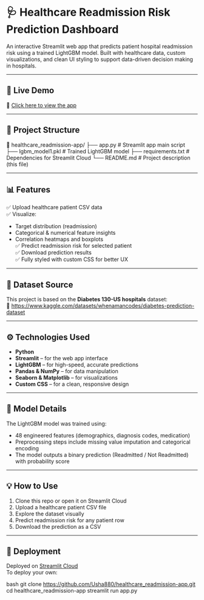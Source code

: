 # 🩺 Healthcare Readmission Risk Prediction Dashboard

An interactive Streamlit web app that predicts patient hospital readmission risk using a trained LightGBM model. Built with healthcare data, custom visualizations, and clean UI styling to support data-driven decision making in hospitals.

---

## 🚀 Live Demo

🔗 [Click here to view the app](https://usha880-healthcare-readmission-app.streamlit.app)

---

## 📂 Project Structure

📁 healthcare_readmission-app/
├── app.py # Streamlit app main script
├── lgbm_model1.pkl # Trained LightGBM model
├── requirements.txt # Dependencies for Streamlit Cloud
└── README.md # Project description (this file)


---

## 📊 Features

✅ Upload healthcare patient CSV data  
✅ Visualize:
- Target distribution (readmission)
- Categorical & numerical feature insights
- Correlation heatmaps and boxplots  
✅ Predict readmission risk for selected patient  
✅ Download prediction results  
✅ Fully styled with custom CSS for better UX  

---

## 📁 Dataset Source

This project is based on the **Diabetes 130-US hospitals** dataset:  
🔗 https://www.kaggle.com/datasets/whenamancodes/diabetes-prediction-dataset

---

## ⚙️ Technologies Used

- **Python**
- **Streamlit** – for the web app interface
- **LightGBM** – for high-speed, accurate predictions
- **Pandas & NumPy** – for data manipulation
- **Seaborn & Matplotlib** – for visualizations
- **Custom CSS** – for a clean, responsive design

---

## 🧠 Model Details

The LightGBM model was trained using:
- 48 engineered features (demographics, diagnosis codes, medication)
- Preprocessing steps include missing value imputation and categorical encoding
- The model outputs a binary prediction (Readmitted / Not Readmitted) with probability score

---

## 💡 How to Use

1. Clone this repo or open it on Streamlit Cloud
2. Upload a healthcare patient CSV file
3. Explore the dataset visually
4. Predict readmission risk for any patient row
5. Download the prediction as a CSV

---

## 📌 Deployment

Deployed on [Streamlit Cloud](https://streamlit.io/cloud)  
To deploy your own:

bash
git clone https://github.com/Usha880/healthcare_readmission-app.git
cd healthcare_readmission-app
streamlit run app.py 
